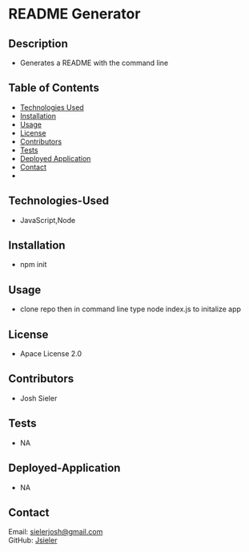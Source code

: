 # README Generator
  ## Description
  * Generates a README with the command line

  ## Table of Contents
  * [Technologies Used](#technologies-used)
  * [Installation](#installation)
  * [Usage](#usage)
  * [License](#license)
  * [Contributors](#contributors)
  * [Tests](#tests)
  * [Deployed Application](#deployed-application)
  * [Contact](#contact)
  * 
  ## Technologies-Used
  * JavaScript,Node
  ## Installation
  * npm init
  ## Usage
  * clone repo then in command line type node index.js to initalize app
  ## License
  * Apace License 2.0
  ## Contributors
  * Josh Sieler
  ## Tests
  * NA
  ## Deployed-Application
  * NA
  ## Contact 
  Email: [sielerjosh@gmail.com](mailto:sielerjosh@gmail.com)
  </br>
  GitHub: [Jsieler](https://github.com/Jsieler)
